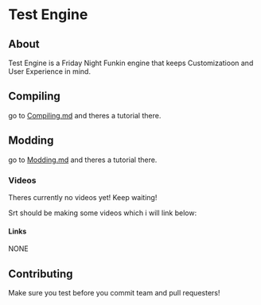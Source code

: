 # Test Engine

## About
Test Engine is a Friday Night Funkin engine that keeps Customizatioon and User Experience in mind.

## Compiling
go to [Compiling.md](https://github.com/Test-Engine-Team/Test-Engine-V1---FNF/blob/master/docs/Compiling.md) and theres a tutorial there.

## Modding
go to [Modding.md](https://github.com/Test-Engine-Team/Test-Engine-V1---FNF/blob/master/docs/Modding.md) and theres a tutorial there.

### Videos
Theres currently no videos yet!
Keep waiting!

Srt should be making some videos which i will link below:

#### Links
NONE

## Contributing
Make sure you test before you commit team and pull requesters!
